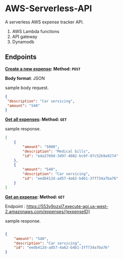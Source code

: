 # AWS-Serverless-API
A serverless AWS expense tracker API.

1. AWS Lambda functions
2. API gateway
3. Dynamodb

## Endpoints

**[Create a new expense](https://553y9ozxl7.execute-api.us-west-2.amazonaws.com/expenses): Method: `POST`**


**Body format**: JSON

sample body request.

```Json
{
 "description": "Car servicing",
 "amount": "540"
}
```

**[Get all expenses](https://553y9ozxl7.execute-api.us-west-2.amazonaws.com/expenses): Method: `GET`**

sample response.

```Json
[
    {
        "amount": "5000",
        "description": "Medical bills",
        "id": "eda2769d-3d97-4082-bc9f-97c52b9a9274"
    },
    {
        "amount": "540",
        "description": "Car servicing",
        "id": "eedb412d-ad57-4a62-b4b1-3ff734a7ba76"
    }
]
```

**[Get an expense](https://553y9ozxl7.execute-api.us-west-2.amazonaws.com/expenses/eda2769d-3d97-4082-bc9f-97c52b9a9274): Method: `GET`**

Endpoint : https://553y9ozxl7.execute-api.us-west-2.amazonaws.com/expenses/{expenseID}

sample response.

```Json

{
    "amount": "540",
    "description": "Car servicing",
    "id": "eedb412d-ad57-4a62-b4b1-3ff734a7ba76"
}

```


